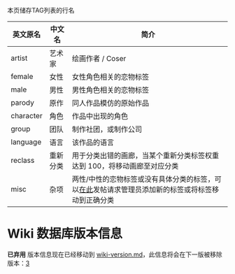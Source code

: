 ﻿本页储存TAG列表的行名

| 英文原名 | 中文名 | 简介 |
| --- | --- | --- |
| artist | 艺术家 | 绘画作者 / Coser |
| female | 女性 | 女性角色相关的恋物标签 |
| male | 男性 | 男性角色相关的恋物标签 |
| parody | 原作 | 同人作品模仿的原始作品 |
| character | 角色 | 作品中出现的角色 |
| group | 团队 | 制作社团，或制作公司 |
| language | 语言 | 该作品的语言 |
| reclass | 重新分类 | 用于分类出错的画廊，当某个重新分类标签权重达到 100，将移动画廊至对应分类 |
| misc | 杂项 | 两性/中性的恋物标签或没有具体分类的标签，可以[在此](https://forums.e-hentai.org/index.php?showtopic=199295)发帖请求管理员添加新的标签或将标签移动到正确分类 |

# Wiki 数据库版本信息
**已弃用** 版本信息现在已经移动到 [wiki-version.md](wiki-version)，此信息将会在下一版被移除  
版本：<a href="ETB_wiki-version">3</a>
